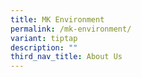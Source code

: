 ```yaml
---
title: MK Environment
permalink: /mk-environment/
variant: tiptap
description: ""
third_nav_title: About Us
---
```

